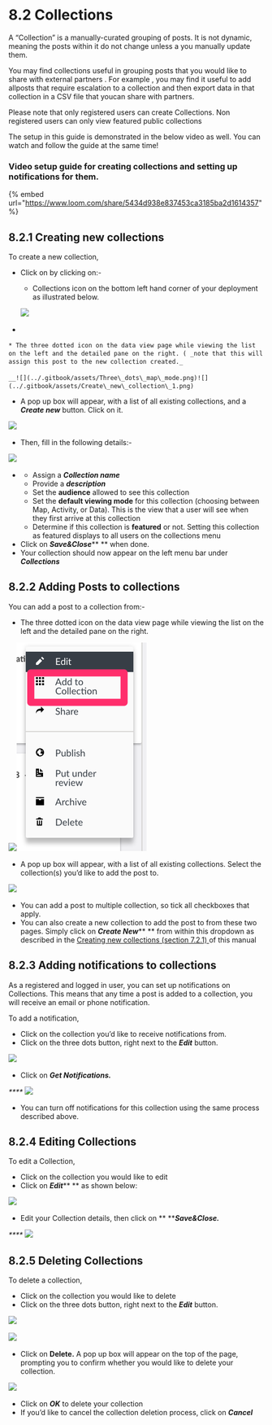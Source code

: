 # 8.2 Collections

A “Collection” is a manually-curated grouping of posts. It is not dynamic, meaning the posts within it do not change unless a you manually update them.

You may find collections useful in grouping posts that you would like to share with external partners . For example , you may find it useful to add allposts that require escalation to a collection and then export data in that collection in a CSV file that youcan share with partners.

Please note that only registered users can create Collections. Non registered users can only view featured public collections

The setup in this guide is demonstrated in the below video as well. You can watch and follow the guide at the same time!

### Video setup guide for creating collections and setting up notifications for them.

{% embed url="https://www.loom.com/share/5434d938e837453ca3185ba2d1614357" %}



## 8.2.1 Creating new collections <a href="#7-3-1-creating-new-collections" id="7-3-1-creating-new-collections"></a>

To create a new collection,

*   Click on by clicking on:-

    * Collections icon on the bottom left hand corner of your deployment as illustrated below.

    &#x20;                                                       ![](https://lh6.googleusercontent.com/akIH4QSPLE0wUz1Z\_Tm7cRwfPjJ4ifZ53v\_nK2DXmhbiY2BnhkyY80BGO0ZkXWbDWSTnPzfYHPIm52cO\_i3ImWYog\_-WYbw8zJN4gGh5RbCwbin2rcWtJYExrUZWkBbl6Mq0p0Ow)
*

    * The three dotted icon on the data view page while viewing the list on the left and the detailed pane on the right. ( _note that this will assign this post to the new collection created._

    __![](../.gitbook/assets/Three\_dots\_map\_mode.png)![](../.gitbook/assets/Create\_new\_collection\_1.png)
* A pop up box will appear, with a list of all existing collections, and a _**Create new**_ button. Click on it.

&#x20;                                                  ![](https://lh5.googleusercontent.com/XOGzsLzec-Uh7DN6Xiln-2H94Fj58ANvzqv4Swp22nYIhOdUY2R9kNRel-1lf0veu5kUD9DdrMbvCCGDgEHSOUqCViIt3kqiQyQJndYliYssfM-bHyzlYi1qDgWvuqxNYvq010ln)

* Then, fill in the following details:-

&#x20;                                                  ![](../.gitbook/assets/create\_new\_collection\_details.png)

*
  * Assign a _**Collection name**_
  * Provide a _**description**_
  * Set the **audience** allowed to see this collection
  * Set the **default viewing mode** for this collection (choosing between Map, Activity, or Data). This is the view that a user will see when they first arrive at this collection
  * Determine if this collection is **featured** or not. Setting this collection as featured displays to all users on the collections menu
* Click on _**Save\&Close**_** ** when done.
* Your collection should now appear on the left menu bar under _**Collections**_

## 8.2.2 Adding Posts to collections <a href="#7-3-2-adding-posts-to-collections" id="7-3-2-adding-posts-to-collections"></a>

You can add a post to a collection from:-

* The three dotted icon on the data view page while viewing the list on the left and the detailed pane on the right.

&#x20;![](../.gitbook/assets/Three\_dots\_map\_mode.png)![](<../.gitbook/assets/add to collection 1.png>)

* A pop up box will appear, with a list of all existing collections. Select the collection(s) you’d like to add the post to.

&#x20;                                                  ![](https://lh6.googleusercontent.com/H53vTU2fg54hXzQHCHUa8tzAn79ZFlU5\_zldZsVzMHR1gYXU7VZxKWyMr1GJg8H-y2GejD9oO-wHKfTxjwASRaDkgFbrzKfqibWt0DtRM\_g\_h-ctIvyZcF2ZfJsoIIDgtmKq7hFt)

* You can add a post to multiple collection, so tick all checkboxes that apply.
* You can also create a new collection to add the post to from these two pages. Simply click on _**Create New**_** ** from within this dropdown as described in the [Creating new collections (section 7.2.1) ](7.2-collections.md#7-3-1-creating-new-collections)of this manual

## 8.2.3 Adding notifications to collections <a href="#7-3-3-adding-notifications-to-collections" id="7-3-3-adding-notifications-to-collections"></a>

As a registered and logged in user, you can set up notifications on Collections. This means that any time a post is added to a collection, you will receive an email or phone notification.

To add a notification,

* Click on the collection you’d like to receive notifications from.
* Click on the three dots button, right next to the _**Edit**_ button.

&#x20;                                        ![](../.gitbook/assets/three\_dots\_collection.png)

* Click on _**Get Notifications.**_

&#x20;                                         _****_                                          ![](../.gitbook/assets/notifications\_collection.png)

* You can turn off notifications for this collection using the same process described above.

## 8.2.4 Editing Collections <a href="#7-3-4-editing-collections" id="7-3-4-editing-collections"></a>

To edit a Collection,

* Click on the collection you would like to edit
* Click on _**Edit**_** ** as shown below:

&#x20;                                        ![](../.gitbook/assets/edit\_collection.png)

* Edit your Collection details, then click on ** **_**Save\&Close.**_

&#x20;                                       _****_                                        ![](../.gitbook/assets/Edit\_collection\_two.png)

## 8.2.5 Deleting Collections <a href="#7-3-5-deleting-collections" id="7-3-5-deleting-collections"></a>

To delete a collection,

* Click on the collection you would like to delete
* Click on the three dots button, right next to the _**Edit**_ button.

&#x20;                                  ![](<../.gitbook/assets/three\_dots\_collection (1).png>)

&#x20;                                   ![](../.gitbook/assets/delete\_collection.png)

* Click on **Delete.** A pop up box will appear on the top of the page, prompting you to confirm whether you would like to delete your collection.

&#x20;                                  ![](https://lh4.googleusercontent.com/N4XURq1yEM8JrGtk38oQpG-PbEiNl57JkZDgQCHdC1Xzgra1t6IrCcyPU7j5iKoayvxkO8Dur1\_EjYPSkuWU99mWQoaN6wZGMUDR5kCdWibx97jx2sFAnPtiT6sWoz2kr3VFLOOE)

* Click on _**OK**_ to delete your collection
* If you’d like to cancel the collection deletion process, click on _**Cancel**_

